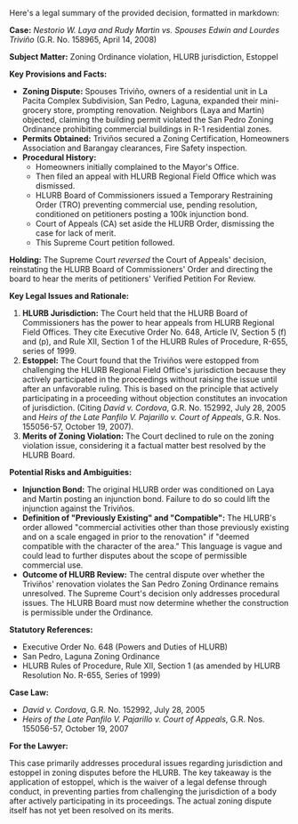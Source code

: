 Here's a legal summary of the provided decision, formatted in markdown:

**Case:** *Nestorio W. Laya and Rudy Martin vs. Spouses Edwin and Lourdes Triviño* (G.R. No. 158965, April 14, 2008)

**Subject Matter:** Zoning Ordinance violation, HLURB jurisdiction, Estoppel

**Key Provisions and Facts:**

*   **Zoning Dispute:** Spouses Triviño, owners of a residential unit in La Pacita Complex Subdivision, San Pedro, Laguna, expanded their mini-grocery store, prompting renovation.  Neighbors (Laya and Martin) objected, claiming the building permit violated the San Pedro Zoning Ordinance prohibiting commercial buildings in R-1 residential zones.
*   **Permits Obtained:** Triviños secured a Zoning Certification, Homeowners Association and Barangay clearances, Fire Safety inspection.
*   **Procedural History:**
    *   Homeowners initially complained to the Mayor's Office.
    *   Then filed an appeal with HLURB Regional Field Office which was dismissed.
    *   HLURB Board of Commissioners issued a Temporary Restraining Order (TRO) preventing commercial use, pending resolution, conditioned on petitioners posting a 100k injunction bond.
    *   Court of Appeals (CA) set aside the HLURB Order, dismissing the case for lack of merit.
    *   This Supreme Court petition followed.

**Holding:** The Supreme Court *reversed* the Court of Appeals' decision, reinstating the HLURB Board of Commissioners' Order and directing the board to hear the merits of petitioners' Verified Petition For Review.

**Key Legal Issues and Rationale:**

1.  **HLURB Jurisdiction:** The Court held that the HLURB Board of Commissioners has the power to hear appeals from HLURB Regional Field Offices. They cite Executive Order No. 648, Article IV, Section 5 (f) and (p), and Rule XII, Section 1 of the HLURB Rules of Procedure, R-655, series of 1999.
2.  **Estoppel:**  The Court found that the Triviños were estopped from challenging the HLURB Regional Field Office's jurisdiction because they actively participated in the proceedings without raising the issue until after an unfavorable ruling. This is based on the principle that actively participating in a proceeding without objection constitutes an invocation of jurisdiction. (Citing *David v. Cordova*, G.R. No. 152992, July 28, 2005 and *Heirs of the Late Panfilo V. Pajarillo v. Court of Appeals*, G.R. Nos. 155056-57, October 19, 2007).
3.  **Merits of Zoning Violation:** The Court declined to rule on the zoning violation issue, considering it a factual matter best resolved by the HLURB Board.

**Potential Risks and Ambiguities:**

*   **Injunction Bond:** The original HLURB order was conditioned on Laya and Martin posting an injunction bond. Failure to do so could lift the injunction against the Triviños.
*   **Definition of "Previously Existing" and "Compatible":** The HLURB's order allowed "commercial activities other than those previously existing and on a scale engaged in prior to the renovation" if "deemed compatible with the character of the area." This language is vague and could lead to further disputes about the scope of permissible commercial use.
*   **Outcome of HLURB Review:** The central dispute over whether the Triviños' renovation violates the San Pedro Zoning Ordinance remains unresolved. The Supreme Court's decision only addresses procedural issues. The HLURB Board must now determine whether the construction is permissible under the Ordinance.

**Statutory References:**

*   Executive Order No. 648 (Powers and Duties of HLURB)
*   San Pedro, Laguna Zoning Ordinance
*   HLURB Rules of Procedure, Rule XII, Section 1 (as amended by HLURB Resolution No. R-655, Series of 1999)

**Case Law:**

*   *David v. Cordova*, G.R. No. 152992, July 28, 2005
*   *Heirs of the Late Panfilo V. Pajarillo v. Court of Appeals*, G.R. Nos. 155056-57, October 19, 2007

**For the Lawyer:**

This case primarily addresses procedural issues regarding jurisdiction and estoppel in zoning disputes before the HLURB. The key takeaway is the application of estoppel, which is the waiver of a legal defense through conduct, in preventing parties from challenging the jurisdiction of a body after actively participating in its proceedings. The actual zoning dispute itself has not yet been resolved on its merits.

